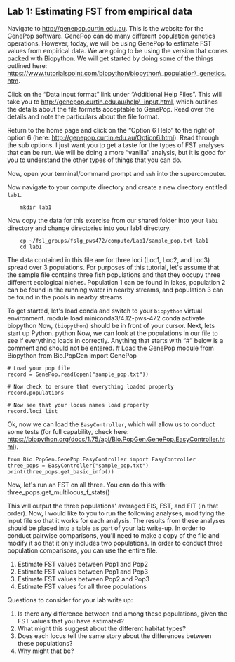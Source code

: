 ## Lab 1: Estimating FST from empirical data

Navigate to http://genepop.curtin.edu.au. This is the website for the GenePop software. GenePop can do many different population genetics operations. However, today, we will be using GenePop to estimate FST values from empirical data. We are going to be using the version that comes packed with Biopython. We will get started by doing some of the things outlined here: https://www.tutorialspoint.com/biopython/biopython\_population\_genetics.htm. 

Click on the “Data input format” link under “Additional Help Files”. This will take you to http://genepop.curtin.edu.au/help\_input.html, which outlines the details about the file formats acceptable to GenePop. Read over the details and note the particulars about the file format.

Return to the home page and click on the “Option 6 Help” to the right of option 6 (here: http://genepop.curtin.edu.au/Option6.html). Read through the sub options. I just want you to get a taste for the types of FST analyses that can be run. We will be doing a more “vanilla” analysis, but it is good for you to understand the other types of things that you can do.

Now, open your terminal/command prompt and `ssh` into the supercomputer.

Now navigate to your compute directory and create a new directory entitled `lab1`. 
```	cd ~/compute
	mkdir lab1
```
Now copy the data for this exercise from our shared folder into your `lab1` directory and change directories into your lab1 directory.
```
	cp ~/fsl_groups/fslg_pws472/compute/Lab1/sample_pop.txt lab1
	cd lab1
```
The data contained in this file are for three loci (Loc1, Loc2, and Loc3) spread over 3 populations. For purposes of this tutorial, let's assume that the sample file contains three fish populations and that they occupy three different ecological niches. Population 1 can be found in lakes, population 2 can be found in the running water in nearby streams, and population 3 can be found in the pools in nearby streams.

To get started, let's load conda and switch to your `biopython` virtual environment.
	module load miniconda3/4.12-pws-472
	conda activate biopython
Now, `(biopython)` should be in front of your cursor. Next, lets start up Python.
	python
Now, we can look at the populations in our file to see if everything loads in correctly. Anything that starts with “#” below is a comment and should not be entered. 
	# Load the GenePop module from Biopython
	from Bio.PopGen import GenePop
	
	# Load your pop file
	record = GenePop.read(open("sample_pop.txt"))
	
	# Now check to ensure that everything loaded properly
	record.populations
	
	# Now see that your locus names load properly
	record.loci_list

Ok, now we can load the `EasyController`, which will allow us to conduct some tests (for full capability, check here: https://biopython.org/docs/1.75/api/Bio.PopGen.GenePop.EasyController.html). 

	from Bio.PopGen.GenePop.EasyController import EasyController
	three_pops = EasyController("sample_pop.txt")
	print(three_pops.get_basic_info())
Now, let's run an FST on all three. You can do this with:
	three_pops.get_multilocus_f_stats()

This will output the three populations' averaged FIS, FST, and FIT (in that order). Now, I would like to you to run the following analyses, modifying the input file so that it works for each analysis. The results from these analyses should be placed into a table as part of your lab write-up. In order to conduct pairwise comparisons, you'll need to make a copy of the file and modify it so that it only includes two populations. In order to conduct three population comparisons, you can use the entire file.

1. Estimate FST values between Pop1 and Pop2
2. Estimate FST values between Pop1 and Pop3
3. Estimate FST values between Pop2 and Pop3
4. Estimate FST values for all three populations

Questions to consider for your lab write up:
1. Is there any difference between and among these populations, given the FST values that you have estimated?
2. What might this suggest about the different habitat types?
3. Does each locus tell the same story about the differences between these populations?
4. Why might that be?
